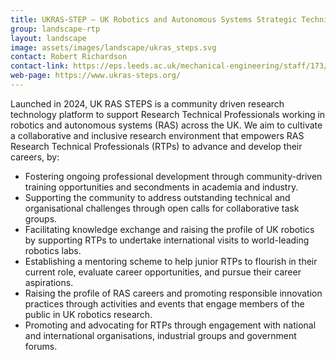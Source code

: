 ```yaml
---
title: UKRAS-STEP – UK Robotics and Autonomous Systems Strategic Technical Platform
group: landscape-rtp
layout: landscape
image: assets/images/landscape/ukras_steps.svg
contact: Robert Richardson
contact-link: https://eps.leeds.ac.uk/mechanical-engineering/staff/173/professor-robert-richardson
web-page: https://www.ukras-steps.org/
---
```


Launched in 2024, UK RAS STEPS is a community driven research technology platform to support Research Technical Professionals working in robotics and autonomous systems (RAS) across the UK.
We aim to cultivate a collaborative and inclusive research environment that empowers RAS Research Technical Professionals (RTPs) to advance and develop their careers, by:

- Fostering ongoing professional development through community-driven training opportunities and secondments in academia and industry.
- Supporting the community to address outstanding technical and organisational challenges through open calls for collaborative task groups.
- Facilitating knowledge exchange and raising the profile of UK robotics by supporting RTPs to undertake international visits to world-leading robotics labs.
- Establishing a mentoring scheme to help junior RTPs to flourish in their current role, evaluate career opportunities, and pursue their career aspirations.
- Raising the profile of RAS careers and promoting responsible innovation practices through activities and events that engage members of the public in UK robotics research.
- Promoting and advocating for RTPs through engagement with national and international organisations, industrial groups and government forums.
